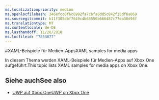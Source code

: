 ```yaml
---
ms.localizationpriority: medium
ms.openlocfilehash: 346efcc8f6c6992fa7cbfa6dd5c842f15df8a069
ms.sourcegitcommit: b11f305dbf7649c4b68550b666487c77ea30d98f
ms.translationtype: MT
ms.contentlocale: de-DE
ms.lasthandoff: 11/28/2018
ms.locfileid: "7853077"
---
```

#<a name="xaml-samples-for-media-apps"></a><span data-ttu-id="06b1d-101">XAML-Beispiele für Medien-Apps</span><span class="sxs-lookup"><span data-stu-id="06b1d-101">XAML samples for media apps</span></span>

<span data-ttu-id="06b1d-102">In diesem Thema werden XAML-Beispiele für Medien-Apps auf Xbox One aufgeführt.</span><span class="sxs-lookup"><span data-stu-id="06b1d-102">This topic lists XAML samples for media apps on Xbox One.</span></span>

## <a name="see-also"></a><span data-ttu-id="06b1d-103">Siehe auch</span><span class="sxs-lookup"><span data-stu-id="06b1d-103">See also</span></span>
- [<span data-ttu-id="06b1d-104">UWP auf Xbox One</span><span class="sxs-lookup"><span data-stu-id="06b1d-104">UWP on Xbox One</span></span>](index.md)
